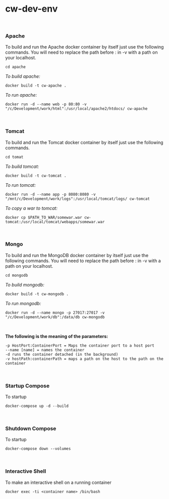 # cw-dev-env

&nbsp;
### Apache

To build and run the Apache docker container by itself just use the following commands.  You will need to replace the path before : in -v with a path on your localhost.

```
cd apache
```

_To build apache:_
```
docker build -t cw-apache .
```

_To run apache:_
```
docker run -d --name web -p 80:80 -v "/c/Development/work/html":/usr/local/apache2/htdocs/ cw-apache
```

&nbsp;
### Tomcat

To build and run the Tomcat docker container by itself just use the following commands.

```
cd tomat
```

_To build tomcat:_
```
docker build -t cw-tomcat .
```

_To run tomcat:_
```
docker run -d --name app -p 8080:8080 -v "/mnt/c/Development/work/logs":/usr/local/tomcat/logs/ cw-tomcat
```

_To copy a war to tomcat:_
```
docker cp $PATH_TO_WAR/somewar.war cw-tomcat:/usr/local/tomcat/webapps/somewar.war
```


&nbsp;
### Mongo

To build and run the MongoDB docker container by itself just use the following commands. You will need to replace the path before : in -v with a path on your localhost.

```
cd mongodb
```

_To build mongodb:_
```
docker build -t cw-mongodb .
```

_To run mongodb:_
```
docker run -d --name mongo -p 27017:27017 -v "/c/Development/work/db":/data/db cw-mongodb
```

&nbsp;

**The following is the meaning of the parameters:**

```
-p HostPort:ContainerPort = Maps the container port to a host port
--name [name] = names the container
-d runs the container detached (in the background)
-v hostPath:containerPath = maps a path on the host to the path on the container
```


&nbsp;
### Startup Compose

To startup
```
docker-compose up -d --build
```

&nbsp;
### Shutdown Compose

To startup
```
docker-compose down --volumes
```

&nbsp;
### Interactive Shell

To make an interactive shell on a running container
```
docker exec -ti <container name> /bin/bash
```

